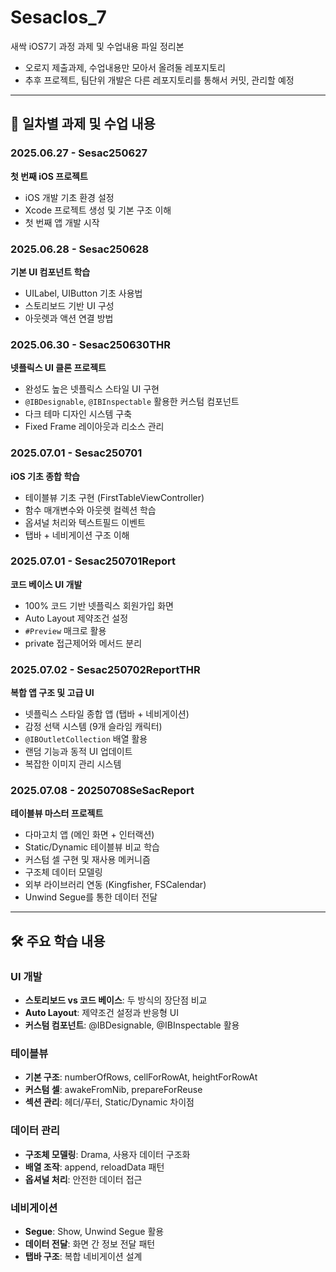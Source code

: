 # SesacIos_7

새싹 iOS7기 과정 과제 및 수업내용 파일 정리본

* 오로지 제출과제, 수업내용만 모아서 올려둘 레포지토리
* 추후 프로젝트, 팀단위 개발은 다른 레포지토리를 통해서 커밋, 관리할 예정

---

## 📅 일차별 과제 및 수업 내용

### 2025.06.27 - Sesac250627
**첫 번째 iOS 프로젝트**
- iOS 개발 기초 환경 설정
- Xcode 프로젝트 생성 및 기본 구조 이해
- 첫 번째 앱 개발 시작

### 2025.06.28 - Sesac250628
**기본 UI 컴포넌트 학습**
- UILabel, UIButton 기초 사용법
- 스토리보드 기반 UI 구성
- 아웃렛과 액션 연결 방법

### 2025.06.30 - Sesac250630THR
**넷플릭스 UI 클론 프로젝트**
- 완성도 높은 넷플릭스 스타일 UI 구현
- `@IBDesignable`, `@IBInspectable` 활용한 커스텀 컴포넌트
- 다크 테마 디자인 시스템 구축
- Fixed Frame 레이아웃과 리소스 관리

### 2025.07.01 - Sesac250701
**iOS 기초 종합 학습**
- 테이블뷰 기초 구현 (FirstTableViewController)
- 함수 매개변수와 아웃렛 컬렉션 학습
- 옵셔널 처리와 텍스트필드 이벤트
- 탭바 + 네비게이션 구조 이해

### 2025.07.01 - Sesac250701Report
**코드 베이스 UI 개발**
- 100% 코드 기반 넷플릭스 회원가입 화면
- Auto Layout 제약조건 설정
- `#Preview` 매크로 활용
- private 접근제어와 메서드 분리

### 2025.07.02 - Sesac250702ReportTHR
**복합 앱 구조 및 고급 UI**
- 넷플릭스 스타일 종합 앱 (탭바 + 네비게이션)
- 감정 선택 시스템 (9개 슬라임 캐릭터)
- `@IBOutletCollection` 배열 활용
- 랜덤 기능과 동적 UI 업데이트
- 복잡한 이미지 관리 시스템

### 2025.07.08 - 20250708SeSacReport
**테이블뷰 마스터 프로젝트**
- 다마고치 앱 (메인 화면 + 인터랙션)
- Static/Dynamic 테이블뷰 비교 학습
- 커스텀 셀 구현 및 재사용 메커니즘
- 구조체 데이터 모델링
- 외부 라이브러리 연동 (Kingfisher, FSCalendar)
- Unwind Segue를 통한 데이터 전달

---

## 🛠️ 주요 학습 내용

### UI 개발
- **스토리보드 vs 코드 베이스**: 두 방식의 장단점 비교
- **Auto Layout**: 제약조건 설정과 반응형 UI
- **커스텀 컴포넌트**: @IBDesignable, @IBInspectable 활용

### 테이블뷰
- **기본 구조**: numberOfRows, cellForRowAt, heightForRowAt
- **커스텀 셀**: awakeFromNib, prepareForReuse
- **섹션 관리**: 헤더/푸터, Static/Dynamic 차이점

### 데이터 관리
- **구조체 모델링**: Drama, 사용자 데이터 구조화
- **배열 조작**: append, reloadData 패턴
- **옵셔널 처리**: 안전한 데이터 접근

### 네비게이션
- **Segue**: Show, Unwind Segue 활용
- **데이터 전달**: 화면 간 정보 전달 패턴
- **탭바 구조**: 복합 네비게이션 설계

